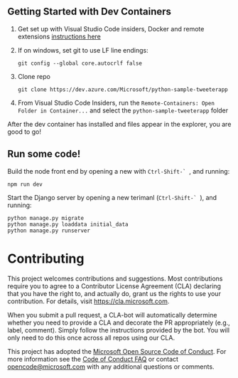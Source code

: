 
## Getting Started with Dev Containers

1. Get set up with Visual Studio Code insiders, Docker and remote extensions [instructions here](https://vscode-docs-remote.azurewebsites.net/docs/remote/remote-overview#_getting-started)

1. If on windows, set git to use LF line endings: 
    ```
    git config --global core.autocrlf false
    ```
1. Clone repo 
    ```
    git clone https://dev.azure.com/Microsoft/python-sample-tweeterapp
    ```
1. From Visual Studio Code Insiders, run the ```Remote-Containers: Open Folder in Container...``` and select the ```python-sample-tweeterapp``` folder

After the dev container has installed and files appear in the explorer, you are good to go!

## Run some code!


Build the node front end by opening a new with ```Ctrl-Shift-` ```, and running:

```
npm run dev
```


Start the Django server by opening a new terimanl (```Ctrl-Shift-` ```), and running:

```
python manage.py migrate
python manage.py loaddata initial_data
python manage.py runserver
```


# Contributing

This project welcomes contributions and suggestions.  Most contributions require you to agree to a
Contributor License Agreement (CLA) declaring that you have the right to, and actually do, grant us
the rights to use your contribution. For details, visit https://cla.microsoft.com.

When you submit a pull request, a CLA-bot will automatically determine whether you need to provide
a CLA and decorate the PR appropriately (e.g., label, comment). Simply follow the instructions
provided by the bot. You will only need to do this once across all repos using our CLA.

This project has adopted the [Microsoft Open Source Code of Conduct](https://opensource.microsoft.com/codeofconduct/).
For more information see the [Code of Conduct FAQ](https://opensource.microsoft.com/codeofconduct/faq/) or
contact [opencode@microsoft.com](mailto:opencode@microsoft.com) with any additional questions or comments.
